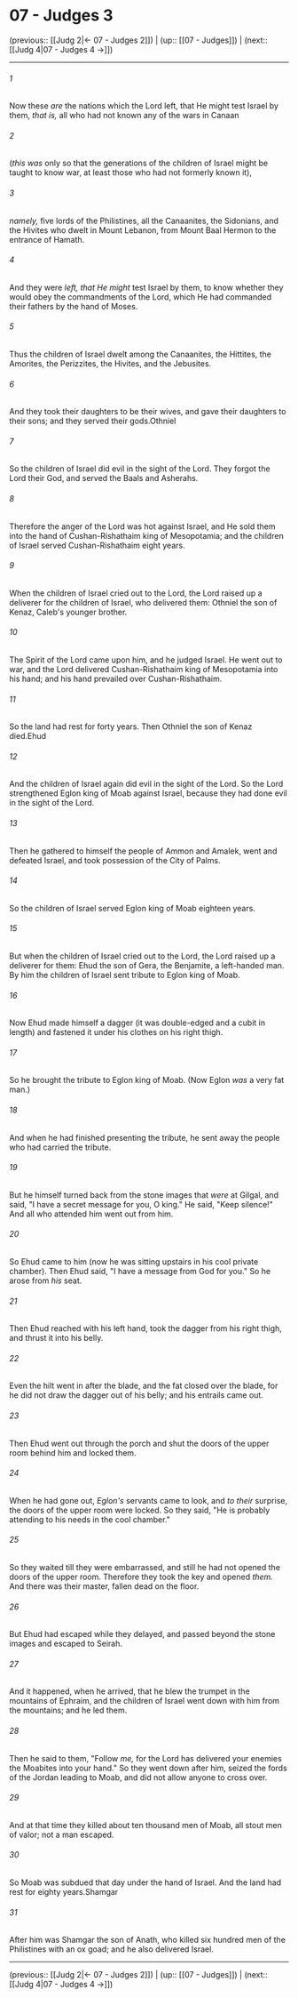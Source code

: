 # 07 - Judges 3

(previous:: [[Judg 2|← 07 - Judges 2]]) | (up:: [[07 - Judges]]) | (next:: [[Judg 4|07 - Judges 4 →]])

***


###### 1 
Now these _are_ the nations which the Lord left, that He might test Israel by them, _that is,_ all who had not known any of the wars in Canaan 

###### 2 
(_this was_ only so that the generations of the children of Israel might be taught to know war, at least those who had not formerly known it), 

###### 3 
_namely,_ five lords of the Philistines, all the Canaanites, the Sidonians, and the Hivites who dwelt in Mount Lebanon, from Mount Baal Hermon to the entrance of Hamath. 

###### 4 
And they were _left, that He might_ test Israel by them, to know whether they would obey the commandments of the Lord, which He had commanded their fathers by the hand of Moses. 

###### 5 
Thus the children of Israel dwelt among the Canaanites, the Hittites, the Amorites, the Perizzites, the Hivites, and the Jebusites. 

###### 6 
And they took their daughters to be their wives, and gave their daughters to their sons; and they served their gods.Othniel 

###### 7 
So the children of Israel did evil in the sight of the Lord. They forgot the Lord their God, and served the Baals and Asherahs. 

###### 8 
Therefore the anger of the Lord was hot against Israel, and He sold them into the hand of Cushan-Rishathaim king of Mesopotamia; and the children of Israel served Cushan-Rishathaim eight years. 

###### 9 
When the children of Israel cried out to the Lord, the Lord raised up a deliverer for the children of Israel, who delivered them: Othniel the son of Kenaz, Caleb's younger brother. 

###### 10 
The Spirit of the Lord came upon him, and he judged Israel. He went out to war, and the Lord delivered Cushan-Rishathaim king of Mesopotamia into his hand; and his hand prevailed over Cushan-Rishathaim. 

###### 11 
So the land had rest for forty years. Then Othniel the son of Kenaz died.Ehud 

###### 12 
And the children of Israel again did evil in the sight of the Lord. So the Lord strengthened Eglon king of Moab against Israel, because they had done evil in the sight of the Lord. 

###### 13 
Then he gathered to himself the people of Ammon and Amalek, went and defeated Israel, and took possession of the City of Palms. 

###### 14 
So the children of Israel served Eglon king of Moab eighteen years. 

###### 15 
But when the children of Israel cried out to the Lord, the Lord raised up a deliverer for them: Ehud the son of Gera, the Benjamite, a left-handed man. By him the children of Israel sent tribute to Eglon king of Moab. 

###### 16 
Now Ehud made himself a dagger (it was double-edged and a cubit in length) and fastened it under his clothes on his right thigh. 

###### 17 
So he brought the tribute to Eglon king of Moab. (Now Eglon _was_ a very fat man.) 

###### 18 
And when he had finished presenting the tribute, he sent away the people who had carried the tribute. 

###### 19 
But he himself turned back from the stone images that _were_ at Gilgal, and said, "I have a secret message for you, O king." He said, "Keep silence!" And all who attended him went out from him. 

###### 20 
So Ehud came to him (now he was sitting upstairs in his cool private chamber). Then Ehud said, "I have a message from God for you." So he arose from _his_ seat. 

###### 21 
Then Ehud reached with his left hand, took the dagger from his right thigh, and thrust it into his belly. 

###### 22 
Even the hilt went in after the blade, and the fat closed over the blade, for he did not draw the dagger out of his belly; and his entrails came out. 

###### 23 
Then Ehud went out through the porch and shut the doors of the upper room behind him and locked them. 

###### 24 
When he had gone out, _Eglon's_ servants came to look, and _to their_ surprise, the doors of the upper room were locked. So they said, "He is probably attending to his needs in the cool chamber." 

###### 25 
So they waited till they were embarrassed, and still he had not opened the doors of the upper room. Therefore they took the key and opened _them._ And there was their master, fallen dead on the floor. 

###### 26 
But Ehud had escaped while they delayed, and passed beyond the stone images and escaped to Seirah. 

###### 27 
And it happened, when he arrived, that he blew the trumpet in the mountains of Ephraim, and the children of Israel went down with him from the mountains; and he led them. 

###### 28 
Then he said to them, "Follow _me,_ for the Lord has delivered your enemies the Moabites into your hand." So they went down after him, seized the fords of the Jordan leading to Moab, and did not allow anyone to cross over. 

###### 29 
And at that time they killed about ten thousand men of Moab, all stout men of valor; not a man escaped. 

###### 30 
So Moab was subdued that day under the hand of Israel. And the land had rest for eighty years.Shamgar 

###### 31 
After him was Shamgar the son of Anath, who killed six hundred men of the Philistines with an ox goad; and he also delivered Israel.

***

(previous:: [[Judg 2|← 07 - Judges 2]]) | (up:: [[07 - Judges]]) | (next:: [[Judg 4|07 - Judges 4 →]])
